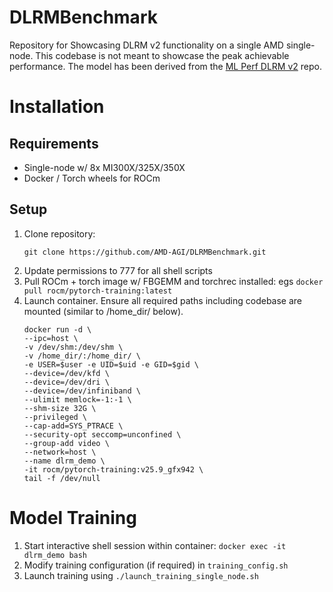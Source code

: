 # DLRMBenchmark
Repository for Showcasing DLRM v2 functionality on a single AMD single-node. This codebase is not meant to showcase the peak achievable performance. The model has been derived from the [ML Perf DLRM v2](https://github.com/mlcommons/training/tree/master/recommendation_v2/torchrec_dlrm) repo.

# Installation

## Requirements
- Single-node w/ 8x MI300X/325X/350X
- Docker / Torch wheels for ROCm

## Setup
1. Clone repository:
   ```
   git clone https://github.com/AMD-AGI/DLRMBenchmark.git
   ``` 
2. Update permissions to 777 for all shell scripts
3. Pull ROCm + torch image w/ FBGEMM and torchrec installed: egs ```docker pull rocm/pytorch-training:latest```
4. Launch container. Ensure all required paths including codebase are mounted (similar to /home_dir/ below).
    ```
    docker run -d \
    --ipc=host \
    -v /dev/shm:/dev/shm \
    -v /home_dir/:/home_dir/ \
    -e USER=$user -e UID=$uid -e GID=$gid \
    --device=/dev/kfd \
    --device=/dev/dri \
    --device=/dev/infiniband \
    --ulimit memlock=-1:-1 \
    --shm-size 32G \
    --privileged \
    --cap-add=SYS_PTRACE \
    --security-opt seccomp=unconfined \
    --group-add video \
    --network=host \
    --name dlrm_demo \
    -it rocm/pytorch-training:v25.9_gfx942 \
    tail -f /dev/null
   ```

# Model Training
1. Start interactive shell session within container: ```docker exec -it dlrm_demo bash```
2. Modify training configuration (if required) in ```training_config.sh```
3. Launch training using ```./launch_training_single_node.sh```
